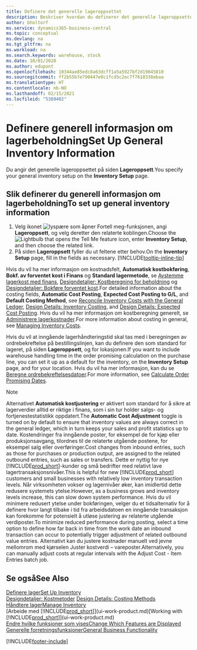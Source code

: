 ```yaml
---
title: Definere det generelle lageroppsettet
description: Beskriver hvordan du definerer det generelle lageroppsettet slik at du kan styre lageret og varene.
author: bholtorf
ms.service: dynamics365-business-central
ms.topic: conceptual
ms.devlang: na
ms.tgt_pltfrm: na
ms.workload: na
ms.search.keywords: warehouse, stock
ms.date: 10/01/2020
ms.author: edupont
ms.openlocfilehash: 10344ae85edc8a63dcff1a5a5927bf2d19045810
ms.sourcegitcommit: ff2b55b7e790447e0c1fcd5c2ec7f7610338ebaa
ms.translationtype: HT
ms.contentlocale: nb-NO
ms.lasthandoff: 02/15/2021
ms.locfileid: "5389402"
---
```

# <a name="set-up-general-inventory-information"></a><span data-ttu-id="0bded-103">Definere generell informasjon om lagerbeholdning</span><span class="sxs-lookup"><span data-stu-id="0bded-103">Set Up General Inventory Information</span></span>

<span data-ttu-id="0bded-104">Du angir det generelle lageroppsettet på siden **Lageroppsett**.</span><span class="sxs-lookup"><span data-stu-id="0bded-104">You specify your general inventory setup on the **Inventory Setup** page.</span></span>

## <a name="to-set-up-general-inventory-information"></a><span data-ttu-id="0bded-105">Slik definerer du generell informasjon om lagerbeholdning</span><span class="sxs-lookup"><span data-stu-id="0bded-105">To set up general inventory information</span></span>

1. <span data-ttu-id="0bded-106">Velg ikonet ![lyspære som åpner Fortell meg-funksjonen](media/ui-search/search_small.png "Fortell hva du vil gjøre"), angi **Lageroppsett**, og velg deretter den relaterte koblingen.</span><span class="sxs-lookup"><span data-stu-id="0bded-106">Choose the ![Lightbulb that opens the Tell Me feature](media/ui-search/search_small.png "Tell me what you want to do") icon, enter **Inventory Setup**, and then choose the related link.</span></span>
2. <span data-ttu-id="0bded-107">På siden **Lageroppsett** fyller du ut feltene etter behov.</span><span class="sxs-lookup"><span data-stu-id="0bded-107">On the **Inventory Setup** page, fill in the fields as necessary.</span></span> [!INCLUDE[tooltip-inline-tip](includes/tooltip-inline-tip_md.md)]

<span data-ttu-id="0bded-108">Hvis du vil ha mer informasjon om kostnadsfelt, **Automatisk kostbokføring**, **Bokf. av forventet kost i Finans** og **Standard lagermetode**, se [Avstemme lagerkost med finans](finance-how-to-post-inventory-costs-to-the-general-ledger.md), [Designdetaljer: Kostberegning for beholdning](design-details-inventory-costing.md) og [Designdetaljer: Bokføre forventet kost](design-details-expected-cost-posting.md).</span><span class="sxs-lookup"><span data-stu-id="0bded-108">For detailed information about the costing fields, **Automatic Cost Posting**, **Expected Cost Posting to G/L**, and **Default Costing Method**, see [Reconcile Inventory Costs with the General Ledger](finance-how-to-post-inventory-costs-to-the-general-ledger.md), [Design Details: Inventory Costing](design-details-inventory-costing.md), and [Design Details: Expected Cost Posting](design-details-expected-cost-posting.md).</span></span> <span data-ttu-id="0bded-109">Hvis du vil ha mer informasjon om kostberegning generelt, se [Administrere lagerkostnader](finance-manage-inventory-costs.md).</span><span class="sxs-lookup"><span data-stu-id="0bded-109">For more information about costing in general, see [Managing Inventory Costs](finance-manage-inventory-costs.md).</span></span>  

<span data-ttu-id="0bded-110">Hvis du vil at inngående lagerhåndteringstid skal tas med i beregningen av ordrebekreftelse på bestillingslinjen, kan du definere den som standard for lageret, på siden **Lageroppsett**, og for lokasjonen.</span><span class="sxs-lookup"><span data-stu-id="0bded-110">If you want to include warehouse handling time in the order promising calculation on the purchase line, you can set it up as a default for the inventory, on the **Inventory Setup** page, and for your location.</span></span> <span data-ttu-id="0bded-111">Hvis du vil ha mer informasjon, kan du se [Beregne ordrebekreftelsesdatoer](sales-how-to-calculate-order-promising-dates.md).</span><span class="sxs-lookup"><span data-stu-id="0bded-111">For more information, see [Calculate Order Promising Dates](sales-how-to-calculate-order-promising-dates.md).</span></span>  

> [!NOTE]
> <span data-ttu-id="0bded-112">Alternativet **Automatisk kostjustering** er aktivert som standard for å sikre at lagerverdier alltid er riktige i finans, som i sin tur holder salgs- og fortjenestestatistikk oppdatert.</span><span class="sxs-lookup"><span data-stu-id="0bded-112">The **Automatic Cost Adjustment** toggle is turned on by default to ensure that inventory values are always correct in the general ledger, which in turn keeps your sales and profit statistics up to date.</span></span> <span data-ttu-id="0bded-113">Kostendringer fra inngående poster, for eksempel de for kjøp eller produksjonsavgang, tilordnes til de relaterte utgående postene, for eksempel salg eller overføringer.</span><span class="sxs-lookup"><span data-stu-id="0bded-113">Cost changes from inbound entries, such as those for purchases or production output, are assigned to the related outbound entries, such as sales or transfers.</span></span> <span data-ttu-id="0bded-114">Dette er nyttig for nye [!INCLUDE[prod_short](includes/prod_short.md)]-kunder og små bedrifter med relativt lave lagertransaksjonsnivåer.</span><span class="sxs-lookup"><span data-stu-id="0bded-114">This is helpful for new [!INCLUDE[prod_short](includes/prod_short.md)] customers and small businesses with relatively low inventory transaction levels.</span></span> <span data-ttu-id="0bded-115">Når virksomheten vokser og lagernivåer øker, kan imidlertid dette redusere systemets ytelse.</span><span class="sxs-lookup"><span data-stu-id="0bded-115">However, as a business grows and inventory levels increase, this can slow down system performance.</span></span> <span data-ttu-id="0bded-116">Hvis du vil minimere redusert ytelse under bokføringen, velger du et tidsalternativ for å definere hvor langt tilbake i tid fra arbeidsdatoen en inngående transaksjon kan forekomme for potensielt å utløse justering av relaterte utgående verdiposter.</span><span class="sxs-lookup"><span data-stu-id="0bded-116">To minimize reduced performance during posting, select a time option to define how far back in time from the work date an inbound transaction can occur to potentially trigger adjustment of related outbound value entries.</span></span> <span data-ttu-id="0bded-117">Alternativt kan du justere kostnader manuelt ved jevne mellomrom med kjørselen Juster kostverdi – vareposter.</span><span class="sxs-lookup"><span data-stu-id="0bded-117">Alternatively, you can manually adjust costs at regular intervals with the Adjust Cost - Item Entries batch job.</span></span>

## <a name="see-also"></a><span data-ttu-id="0bded-118">Se også</span><span class="sxs-lookup"><span data-stu-id="0bded-118">See Also</span></span>
[<span data-ttu-id="0bded-119">Definere lager</span><span class="sxs-lookup"><span data-stu-id="0bded-119">Set Up Inventory</span></span>](inventory-setup-inventory.md)  
<span data-ttu-id="0bded-120">[Designdetaljer: Kostmetoder](design-details-costing-methods.md)  </span><span class="sxs-lookup"><span data-stu-id="0bded-120">[Design Details: Costing Methods](design-details-costing-methods.md)  </span></span>  
[<span data-ttu-id="0bded-121">Håndtere lager</span><span class="sxs-lookup"><span data-stu-id="0bded-121">Manage Inventory</span></span>](inventory-manage-inventory.md)  
<span data-ttu-id="0bded-122">[Arbeide med [!INCLUDE[prod_short](includes/prod_short.md)]](ui-work-product.md)</span><span class="sxs-lookup"><span data-stu-id="0bded-122">[Working with [!INCLUDE[prod_short](includes/prod_short.md)]](ui-work-product.md)</span></span>  
[<span data-ttu-id="0bded-123">Endre hvilke funksjoner som vises</span><span class="sxs-lookup"><span data-stu-id="0bded-123">Change Which Features are Displayed</span></span>](ui-experiences.md)  
[<span data-ttu-id="0bded-124">Generelle forretningsfunksjoner</span><span class="sxs-lookup"><span data-stu-id="0bded-124">General Business Functionality</span></span>](ui-across-business-areas.md)


[!INCLUDE[footer-include](includes/footer-banner.md)]